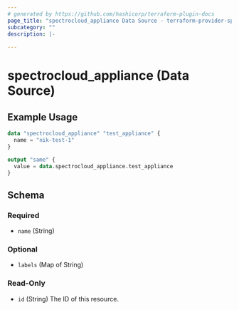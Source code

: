 ```yaml
---
# generated by https://github.com/hashicorp/terraform-plugin-docs
page_title: "spectrocloud_appliance Data Source - terraform-provider-spectrocloud"
subcategory: ""
description: |-
  
---
```


# spectrocloud_appliance (Data Source)



## Example Usage

```terraform
data "spectrocloud_appliance" "test_appliance" {
  name = "nik-test-1"
}

output "same" {
  value = data.spectrocloud_appliance.test_appliance
}
```

<!-- schema generated by tfplugindocs -->
## Schema

### Required

- `name` (String)

### Optional

- `labels` (Map of String)

### Read-Only

- `id` (String) The ID of this resource.


